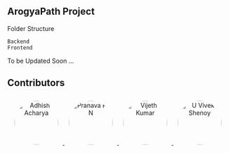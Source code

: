 ## ArogyaPath Project

Folder Structure
```
Backend
Frontend
```

To be Updated Soon ... 


## Contributors

<p align="center">
  <a href="https://github.com/Adhish1612Acharya">
    <img src="https://github.com/Adhish1612Acharya.png" width="100" style="border-radius: 50%; margin: 10px;" alt="Adhish Acharya"/>
  </a>
  <a href="https://github.com/Pranava-Pai-N">
    <img src="https://github.com/Pranava-Pai-N.png" width="100" style="border-radius: 50%; margin: 10px;" alt="Pranava Pai N"/>
  </a>
  <a href="https://github.com/Vijeth-Kumar-18">
    <img src="https://github.com/Vijeth-Kumar-18.png" width="100" style="border-radius: 50%; margin: 10px;" alt="Vijeth Kumar"/>
  </a>
  <a href="https://github.com/vcodingithard">
    <img src="https://github.com/vcodingithard.png" width="100" style="border-radius: 50%; margin: 10px;" alt="U Vivek Shenoy"/>
  </a>
</p>

